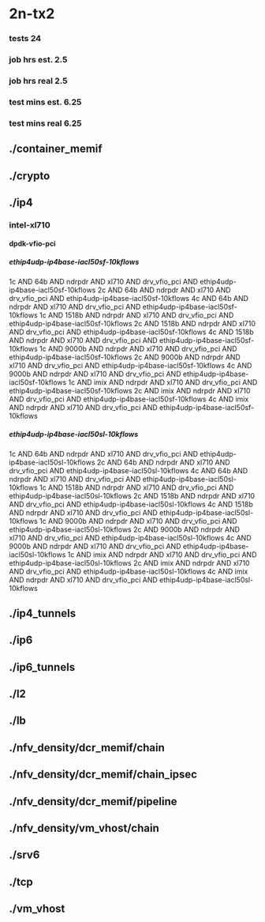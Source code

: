 # 2n-tx2
### tests 24
### job hrs est. 2.5
### job hrs real 2.5
### test mins est. 6.25
### test mins real 6.25
## ./container_memif
## ./crypto
## ./ip4
### intel-xl710
#### dpdk-vfio-pci
##### ethip4udp-ip4base-iacl50sf-10kflows
1c AND 64b AND ndrpdr AND xl710 AND drv_vfio_pci AND ethip4udp-ip4base-iacl50sf-10kflows
2c AND 64b AND ndrpdr AND xl710 AND drv_vfio_pci AND ethip4udp-ip4base-iacl50sf-10kflows
4c AND 64b AND ndrpdr AND xl710 AND drv_vfio_pci AND ethip4udp-ip4base-iacl50sf-10kflows
1c AND 1518b AND ndrpdr AND xl710 AND drv_vfio_pci AND ethip4udp-ip4base-iacl50sf-10kflows
2c AND 1518b AND ndrpdr AND xl710 AND drv_vfio_pci AND ethip4udp-ip4base-iacl50sf-10kflows
4c AND 1518b AND ndrpdr AND xl710 AND drv_vfio_pci AND ethip4udp-ip4base-iacl50sf-10kflows
1c AND 9000b AND ndrpdr AND xl710 AND drv_vfio_pci AND ethip4udp-ip4base-iacl50sf-10kflows
2c AND 9000b AND ndrpdr AND xl710 AND drv_vfio_pci AND ethip4udp-ip4base-iacl50sf-10kflows
4c AND 9000b AND ndrpdr AND xl710 AND drv_vfio_pci AND ethip4udp-ip4base-iacl50sf-10kflows
1c AND imix AND ndrpdr AND xl710 AND drv_vfio_pci AND ethip4udp-ip4base-iacl50sf-10kflows
2c AND imix AND ndrpdr AND xl710 AND drv_vfio_pci AND ethip4udp-ip4base-iacl50sf-10kflows
4c AND imix AND ndrpdr AND xl710 AND drv_vfio_pci AND ethip4udp-ip4base-iacl50sf-10kflows
##### ethip4udp-ip4base-iacl50sl-10kflows
1c AND 64b AND ndrpdr AND xl710 AND drv_vfio_pci AND ethip4udp-ip4base-iacl50sl-10kflows
2c AND 64b AND ndrpdr AND xl710 AND drv_vfio_pci AND ethip4udp-ip4base-iacl50sl-10kflows
4c AND 64b AND ndrpdr AND xl710 AND drv_vfio_pci AND ethip4udp-ip4base-iacl50sl-10kflows
1c AND 1518b AND ndrpdr AND xl710 AND drv_vfio_pci AND ethip4udp-ip4base-iacl50sl-10kflows
2c AND 1518b AND ndrpdr AND xl710 AND drv_vfio_pci AND ethip4udp-ip4base-iacl50sl-10kflows
4c AND 1518b AND ndrpdr AND xl710 AND drv_vfio_pci AND ethip4udp-ip4base-iacl50sl-10kflows
1c AND 9000b AND ndrpdr AND xl710 AND drv_vfio_pci AND ethip4udp-ip4base-iacl50sl-10kflows
2c AND 9000b AND ndrpdr AND xl710 AND drv_vfio_pci AND ethip4udp-ip4base-iacl50sl-10kflows
4c AND 9000b AND ndrpdr AND xl710 AND drv_vfio_pci AND ethip4udp-ip4base-iacl50sl-10kflows
1c AND imix AND ndrpdr AND xl710 AND drv_vfio_pci AND ethip4udp-ip4base-iacl50sl-10kflows
2c AND imix AND ndrpdr AND xl710 AND drv_vfio_pci AND ethip4udp-ip4base-iacl50sl-10kflows
4c AND imix AND ndrpdr AND xl710 AND drv_vfio_pci AND ethip4udp-ip4base-iacl50sl-10kflows
## ./ip4_tunnels
## ./ip6
## ./ip6_tunnels
## ./l2
## ./lb
## ./nfv_density/dcr_memif/chain
## ./nfv_density/dcr_memif/chain_ipsec
## ./nfv_density/dcr_memif/pipeline
## ./nfv_density/vm_vhost/chain
## ./srv6
## ./tcp
## ./vm_vhost

